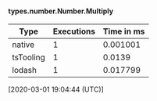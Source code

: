 #### types.number.Number.Multiply

| Type | Executions | Time in ms |
|------|------------|------------|
| native | 1 | 0.001001 |
| tsTooling | 1 | 0.0139 |
| lodash | 1 | 0.017799 |

[2020-03-01 19:04:44 (UTC)]
